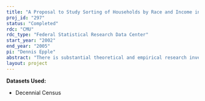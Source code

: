 ```yaml
---
title: "A Proposal to Study Sorting of Households by Race and Income in Locational Equilibrium Using 1990 Decennial Census Long Form Data"
proj_id: "297"
status: "Completed"
rdc: "CMU"
rdc_type: "Federal Statistical Research Data Center"
start_year: "2002"
end_year: "2005"
pi: "Dennis Epple"
abstract: "There is substantial theoretical and empirical research investigating the role of neighborhood effects in influencing socio-economic outcomes for minorities.  This research output points to both the importance of differentiating among ethnic groups and incorporating neighborhood effects into locational equilibrium models.  Urban economists have also investigated sorting by race when households have preferences about the racial composition of the area in which they live. Less work has been devoted to analyzing the interaction of preferences for neighborhood demographic composition and local public goods in determining the sorting of population by race across communities. We would like to know whether observed differences in racial sorting are due to differences in tastes for housing, tastes for public goods and endowments, or whether they can be attributed to tastes for racial homogeneity.  We propose to develop and estimate a locational equilibrium model to analyze sorting of households by demographic characteristics and income within a system of communities, paying special attention to neighborhood and local spillover effects. Thus understanding the formation of communities and neighborhoods, the sorting of households that differ by income, the demographic characteristics and tastes among a set of communities, and the interaction of households within communities are the objective of our proposed research.  Although issues of individual sorting into communities and the provision of local public services have been studied for the last 50 years, previous empirical studies have been hampered by important data limitations.  In particular, representative publicly available micro data are available only at a relatively high degree of aggregation thus limiting research attempts to understand the underlying household choice process involved.  This research proposes the use of the Decennial Census Long Form (CENSAS) data, which provides a detailed picture of each household's characteristics including place of residence and place(s) of work. The precise geographic information allows us to accurately match the important economic variables associated with each possible choice that a household could make. The level of geographic and demographic detail of the confidential data is essential to allowing us to properly analyze community characteristics that directly effect how households from different backgrounds sort across communities.  Our primary interest is in using the CENSAS Data for 1990 for a number of US metropolitan areas such as Boston, Chicago, Cleveland, Detroit, and Pittsburgh (as the decennial data is representative of the U.S. population, the wider applicability of our results is assured). We are also interested in comparing measures of the stratification and segregation of households by income and race across communities and between public and private schools in the 2000 data to those in the 1990 data.  Consequently, we would like to analyze the 2000 CENSAS Data as well when it becomes available.  We should emphasize, however, that our research project is feasible using only the 1990 data.   "
layout: project
---
```


**Datasets Used:**

  - Decennial Census 

